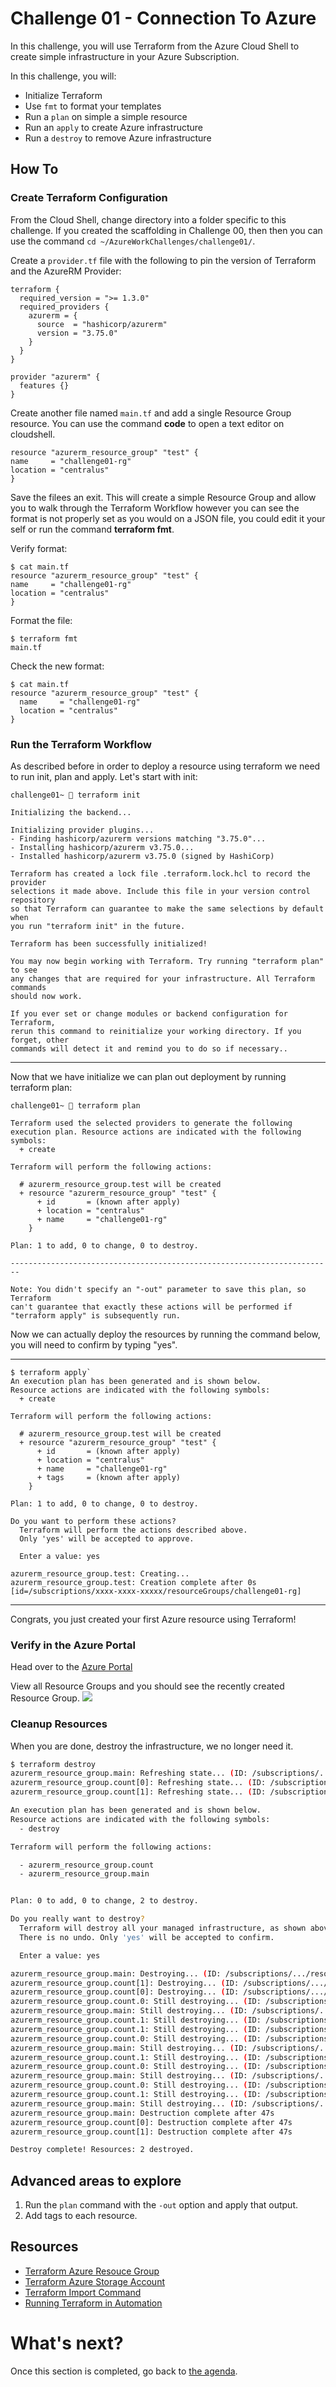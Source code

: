 # Challenge 01 - Connection To Azure


In this challenge, you will use Terraform from the Azure Cloud Shell to create simple infrastructure in your Azure Subscription.

In this challenge, you will:

- Initialize Terraform
- Use `fmt` to format your templates
- Run a `plan` on simple a simple resource
- Run an `apply` to create Azure infrastructure
- Run a `destroy` to remove Azure infrastructure

## How To

### Create Terraform Configuration

From the Cloud Shell, change directory into a folder specific to this challenge. If you created the scaffolding in Challenge 00, then then you can use the command `cd ~/AzureWorkChallenges/challenge01/`.

Create a `provider.tf` file with the following to pin the version of Terraform and the AzureRM Provider:

```hcl
terraform {
  required_version = ">= 1.3.0"
  required_providers {
    azurerm = {
      source  = "hashicorp/azurerm"
      version = "3.75.0"
    }
  }
}

provider "azurerm" {
  features {}
}
```

Create another file named `main.tf` and add a single Resource Group resource. You can use the command **code** to open a text editor on cloudshell.

```hcl
resource "azurerm_resource_group" "test" {
name     = "challenge01-rg"
location = "centralus"
}
```

Save the filees an exit. This will create a simple Resource Group and allow you to walk through the Terraform Workflow however you can see the format is not properly set as you would on a JSON file, you could edit it your self or run the command **terraform fmt**.

Verify format: 

```
$ cat main.tf
resource "azurerm_resource_group" "test" {
name     = "challenge01-rg"
location = "centralus"
}
```

Format the file: 

```
$ terraform fmt
main.tf
```

Check the new format: 

```
$ cat main.tf
resource "azurerm_resource_group" "test" {
  name     = "challenge01-rg"
  location = "centralus"
}
```

### Run the Terraform Workflow

As described before in order to deploy a resource using terraform we need to run init, plan and apply. Let's start with init: 

```
challenge01~  terraform init

Initializing the backend...

Initializing provider plugins...
- Finding hashicorp/azurerm versions matching "3.75.0"...
- Installing hashicorp/azurerm v3.75.0...
- Installed hashicorp/azurerm v3.75.0 (signed by HashiCorp)

Terraform has created a lock file .terraform.lock.hcl to record the provider
selections it made above. Include this file in your version control repository
so that Terraform can guarantee to make the same selections by default when
you run "terraform init" in the future.

Terraform has been successfully initialized!

You may now begin working with Terraform. Try running "terraform plan" to see
any changes that are required for your infrastructure. All Terraform commands
should now work.

If you ever set or change modules or backend configuration for Terraform,
rerun this command to reinitialize your working directory. If you forget, other
commands will detect it and remind you to do so if necessary..
```
---

Now that we have initialize we can plan out deployment by running terraform plan: 

```
challenge01~  terraform plan

Terraform used the selected providers to generate the following execution plan. Resource actions are indicated with the following symbols:
  + create

Terraform will perform the following actions:

  # azurerm_resource_group.test will be created
  + resource "azurerm_resource_group" "test" {
      + id       = (known after apply)
      + location = "centralus"
      + name     = "challenge01-rg"
    }

Plan: 1 to add, 0 to change, 0 to destroy.

------------------------------------------------------------------------

Note: You didn't specify an "-out" parameter to save this plan, so Terraform
can't guarantee that exactly these actions will be performed if
"terraform apply" is subsequently run.
```

Now we can actually deploy the resources by running the command below, you will need to confirm by typing "yes".

---
```
$ terraform apply`
An execution plan has been generated and is shown below.
Resource actions are indicated with the following symbols:
  + create

Terraform will perform the following actions:

  # azurerm_resource_group.test will be created
  + resource "azurerm_resource_group" "test" {
      + id       = (known after apply)
      + location = "centralus"
      + name     = "challenge01-rg"
      + tags     = (known after apply)
    }

Plan: 1 to add, 0 to change, 0 to destroy.

Do you want to perform these actions?
  Terraform will perform the actions described above.
  Only 'yes' will be accepted to approve.

  Enter a value: yes

azurerm_resource_group.test: Creating...
azurerm_resource_group.test: Creation complete after 0s [id=/subscriptions/xxxx-xxxx-xxxxx/resourceGroups/challenge01-rg]
```
---

Congrats, you just created your first Azure resource using Terraform!

### Verify in the Azure Portal

Head over to the [Azure Portal](https://portal.azure.com/)

View all Resource Groups and you should see the recently created Resource Group.
![](../../img/2018-05-09-10-20-28.png)


### Cleanup Resources

When you are done, destroy the infrastructure, we no longer need it.

```sh
$ terraform destroy
azurerm_resource_group.main: Refreshing state... (ID: /subscriptions/.../resourceGroups/challenge01-rg)
azurerm_resource_group.count[0]: Refreshing state... (ID: /subscriptions/.../resourceGroups/challenge01-rg-0)
azurerm_resource_group.count[1]: Refreshing state... (ID: /subscriptions/.../resourceGroups/challenge01-rg-1)

An execution plan has been generated and is shown below.
Resource actions are indicated with the following symbols:
  - destroy

Terraform will perform the following actions:

  - azurerm_resource_group.count
  - azurerm_resource_group.main


Plan: 0 to add, 0 to change, 2 to destroy.

Do you really want to destroy?
  Terraform will destroy all your managed infrastructure, as shown above.
  There is no undo. Only 'yes' will be accepted to confirm.

  Enter a value: yes

azurerm_resource_group.main: Destroying... (ID: /subscriptions/.../resourceGroups/challenge01-rg)
azurerm_resource_group.count[1]: Destroying... (ID: /subscriptions/.../resourceGroups/challenge01-rg-1)
azurerm_resource_group.count[0]: Destroying... (ID: /subscriptions/.../resourceGroups/challenge01-rg-0)
azurerm_resource_group.count.0: Still destroying... (ID: /subscriptions/.../resourceGroups/challenge01-rg-0, 10s elapsed)
azurerm_resource_group.main: Still destroying... (ID: /subscriptions/.../resourceGroups/challenge01-rg, 10s elapsed)
azurerm_resource_group.count.1: Still destroying... (ID: /subscriptions/.../resourceGroups/challenge01-rg-1, 10s elapsed)
azurerm_resource_group.count.1: Still destroying... (ID: /subscriptions/.../resourceGroups/challenge01-rg-1, 20s elapsed)
azurerm_resource_group.count.0: Still destroying... (ID: /subscriptions/.../resourceGroups/challenge01-rg-0, 20s elapsed)
azurerm_resource_group.main: Still destroying... (ID: /subscriptions/.../resourceGroups/challenge01-rg, 20s elapsed)
azurerm_resource_group.count.1: Still destroying... (ID: /subscriptions/.../resourceGroups/challenge01-rg-1, 30s elapsed)
azurerm_resource_group.count.0: Still destroying... (ID: /subscriptions/.../resourceGroups/challenge01-rg-0, 30s elapsed)
azurerm_resource_group.main: Still destroying... (ID: /subscriptions/.../resourceGroups/challenge01-rg, 30s elapsed)
azurerm_resource_group.count.0: Still destroying... (ID: /subscriptions/.../resourceGroups/challenge01-rg-0, 40s elapsed)
azurerm_resource_group.count.1: Still destroying... (ID: /subscriptions/.../resourceGroups/challenge01-rg-1, 40s elapsed)
azurerm_resource_group.main: Still destroying... (ID: /subscriptions/.../resourceGroups/challenge01-rg, 40s elapsed)
azurerm_resource_group.main: Destruction complete after 47s
azurerm_resource_group.count[0]: Destruction complete after 47s
azurerm_resource_group.count[1]: Destruction complete after 47s

Destroy complete! Resources: 2 destroyed.
```
## Advanced areas to explore

1. Run the `plan` command with the `-out` option and apply that output.
1. Add tags to each resource.

## Resources

- [Terraform Azure Resouce Group](https://www.terraform.io/docs/providers/azurerm/r/resource_group.html)
- [Terraform Azure Storage Account](https://www.terraform.io/docs/providers/azurerm/r/storage_account.html)
- [Terraform Import Command](https://www.terraform.io/docs/import/index.html)
- [Running Terraform in Automation](https://learn.hashicorp.com/terraform/development/running-terraform-in-automation)

What's next?
==============

Once this section is completed, go back to [the agenda](../../README.md).
